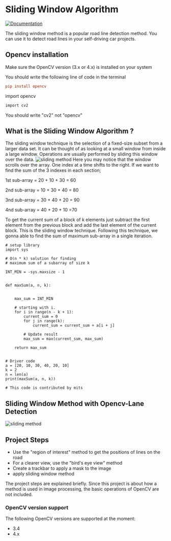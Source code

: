 # Sliding Window Algorithm

[![Documentation](https://docs.rs/opencv/badge.svg)](https://docs.opencv.org/4.x/index.html)

The sliding window method is a popular road line detection method.
You can use it to detect road lines in your self-driving car projects.

## Opencv installation

Make sure the  OpenCV version (3.x or 4.x) is installed on your system

You should write the following line of code in the terminal
```toml
pip install opencv
```

import opencv

```rust
import cv2
```
You should write "cv2" not "opencv"


## What is the Sliding Window Algorithm ? 

The sliding window technique is the selection of a fixed-size subset from a larger data set. 
It can be thought of as looking at a small window from inside a large window. 
Operations are usually performed by sliding this window over the data.
![sliding method](https://logicmojo.com/assets/dist/new_pages/images/slidingwindow1.png)
Here you may notice that the window scrolls over the array. 
One index at a time shifts to the right. If we want to find the sum of the 3 indexes in each section;

1st sub-array = 20 + 10 + 30 = 60

2nd sub-array = 10 + 30 + 40 = 80

3nd sub-array = 30 + 40 + 20 = 90

4nd sub-array = 40 + 20 + 10 =70

To get the current sum of a block of k elements just subtract the first element from the previous block and add the last element of the current block.
This is the sliding window technique. Following this technique, we gonna able to find the sum of maximum sub-array in a single iteration.
```jsunicoderegexp
# setup library
import sys

# O(n * k) solution for finding
# maximum sum of a subarray of size k

INT_MIN = -sys.maxsize - 1


def maxSum(a, n, k):

  
    max_sum = INT_MIN

    # starting with i.
    for i in range(n - k + 1):
        current_sum = 0
        for j in range(k):
            current_sum = current_sum + a[i + j]

        # Update result 
        max_sum = max(current_sum, max_sum)

    return max_sum


# Driver code
a = [20, 10, 30, 40, 20, 10]
k = 2
n = len(a)
print(maxSum(a, n, k))

# This code is contributed by mits
```


## Sliding Window Method with Opencv-Lane Detection
![sliding method](https://pub.mdpi-res.com/sensors/sensors-19-03166/article_deploy/html/images/sensors-19-03166-g013.png?1564757431)
## Project Steps
+ Use the "region of interest" method to get the positions of lines on the road
+ For a clearer view, use the "bird's eye view" method
+ Create a trackbar to apply a mask to the image
+ apply sliding window method



The project steps are explained briefly. Since this project is about how a method is used in image processing, the basic operations of OpenCV are not included.



### OpenCV version support

The following OpenCV versions are supported at the moment:

* 3.4
* 4.x

